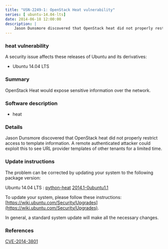 ```yaml
---
title: "USN-2249-1: OpenStack Heat vulnerability"
series: [ ubuntu-14.04-lts]
date: 2014-06-18 12:00:00
description: |
    Jason Dunsmore discovered that OpenStack heat did not properly restrict access to template information. A remote authenticated attacker could exploit this to see URL provider templates of other tenants for a limited time. 
--- 
```

 
 


### heat vulnerability

A security issue affects these releases of Ubuntu and its derivatives:

* Ubuntu 14.04 LTS

### Summary

OpenStack Heat would expose sensitive information over the network. 

### Software description

* heat 

### Details

Jason Dunsmore discovered that OpenStack heat did not properly restrict access to template information. A remote authenticated attacker could exploit this to see URL provider templates of other tenants for a limited time. 

### Update instructions

The problem can be corrected by updating your system to the following package version:

Ubuntu 14.04 LTS
 : [python-heat](https://launchpad.net/ubuntu/+source/heat) <span> [2014.1-0ubuntu1.1](https://launchpad.net/ubuntu/+source/heat/2014.1-0ubuntu1.1) </span> 

To update your system, please follow these instructions: [https://wiki.ubuntu.com/Security/Upgrades](https://wiki.ubuntu.com/Security/Upgrades).

In general, a standard system update will make all the necessary changes. 

### References

 
 [CVE-2014-3801](http://people.ubuntu.com/~ubuntu-security/cve/CVE-2014-3801)
 

